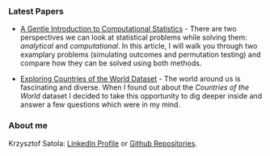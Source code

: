 ### Latest Papers

- [A Gentle Introduction to Computational Statistics](https://github.com/ksatola/Computational-Statistics/blob/master/README.md) - There are two perspectives we can look at statistical problems while solving them: _analytical_ and _computational_. In this article, I will walk you through two examplary problems (simulating outcomes and permutation testing) and compare how they can be solved using both methods.

- [Exploring Countries of the World Dataset](https://github.com/ksatola/Countries-of-the-World/blob/master/BlogPost.md) - The world around us is fascinating and diverse. When I found out about the _Countries of the World_ dataset I decided to take this opportunity to dig deeper inside and answer a few questions which were in my mind.

### About me

Krzysztof Satola: [LinkedIn Profile](https://www.linkedin.com/in/ksatola/) or [Github Repositories](https://github.com/ksatola).
